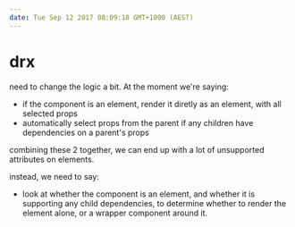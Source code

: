 ```yaml
---
date: Tue Sep 12 2017 08:09:18 GMT+1000 (AEST)
---
```


# drx

need to change the logic a bit. At the moment we're saying:

- if the component is an element, render it diretly as an element, with all selected props
- automatically select props from the parent if any children have dependencies on a parent's props

combining these 2 together, we can end up with a lot of unsupported attributes on elements.

instead, we need to say:

- look at whether the component is an element, and whether it is supporting any child dependencies, to determine whether to render the element alone, or a wrapper component around it.
